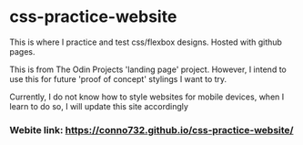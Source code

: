 # css-practice-website
This is where I practice and test css/flexbox designs. Hosted with github pages.

This is from The Odin Projects 'landing page' project. However, I intend to use this for
    future 'proof of concept' stylings I want to try.
    
Currently, I do not know how to style websites for mobile devices, when I learn to do so, I will update this site accordingly

### Webite link: https://conno732.github.io/css-practice-website/
